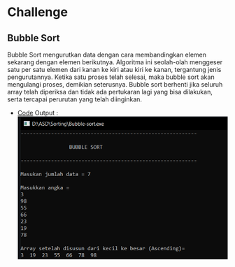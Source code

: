 # Challenge
## Bubble Sort
Bubble Sort mengurutkan data dengan cara membandingkan elemen sekarang dengan elemen berikutnya.
Algoritma ini seolah-olah menggeser satu per satu elemen dari kanan ke kiri atau kiri ke kanan, 
tergantung jenis pengurutannya.
Ketika satu proses telah selesai, maka bubble sort akan mengulangi proses, demikian seterusnya.
Bubble sort berhenti jika seluruh array telah diperiksa dan tidak ada pertukaran lagi yang 
bisa dilakukan, serta tercapai perurutan yang telah diinginkan.

* [Code](https://github.com/Leonnyndra/ASD/blob/main/Sorting/Bubble-sort.c)
Output :
![Img](https://github.com/Leonnyndra/ASD/blob/main/Sorting/bubble.png)